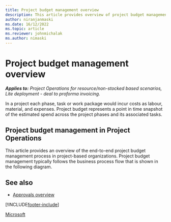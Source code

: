```yaml
---
title: Project budget management overview 
description: This article provides overview of project budget management.
author: niranjanmaski
ms.date: 16/12/2022
ms.topic: article
ms.reviewer: johnmichalak
ms.author: nimaski
---
```


# Project budget management overview

_**Applies to:** Project Operations for resource/non-stocked based scenarios, Lite deployment - deal to proforma invoicing._

In a project each phase, task or work package would incur costs as labour, material, and expenses. Project budget represents a point in time snapshot of the estimated spend across the project phases and its associated tasks.

## Project budget management in Project Operations

This article provides an overview of the end-to-end project budget management process in project-based organizations. 
Project budget management typically follows the business process flow that is shown in the following diagram.



## See also

- [Approvals overview](../approvals/approvals-overview.md)


[!INCLUDE[footer-include](../includes/footer-banner.md)]

[Microsoft](https://www.microsoft.com)
